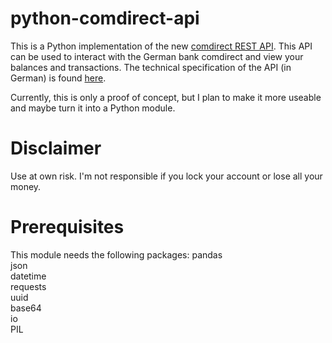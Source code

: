 # python-comdirect-api

This is a Python implementation of the new [comdirect REST API](https://www.comdirect.de/cms/kontakt-zugaenge-api.html). This API can be used to interact with the German bank comdirect and view your balances and transactions. The technical specification of the API (in German) is found [here](https://kunde.comdirect.de/cms/media/comdirect_REST_API_Dokumentation.pdf).

Currently, this is only a proof of concept, but I plan to make it more useable and maybe turn it into a Python module.

# Disclaimer

Use at own risk. I'm not responsible if you lock your account or lose all your money. 

# Prerequisites

This module needs the following packages:
pandas  
json  
datetime  
requests  
uuid  
base64  
io  
PIL  
